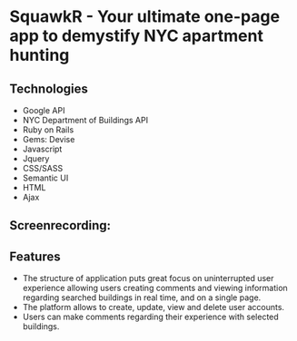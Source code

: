 # SquawkR - Your ultimate one-page app to demystify NYC apartment hunting 

## Technologies
* Google API
* NYC Department of Buildings API
* Ruby on Rails
* Gems: Devise
* Javascript
* Jquery
* CSS/SASS
* Semantic UI
* HTML
* Ajax

## Screenrecording:


## Features
* The structure of application puts great focus on uninterrupted user experience allowing users creating comments and viewing information regarding searched buildings in real time, and on a single page. 
* The platform allows to create, update, view and delete user accounts.
* Users can make comments regarding their experience with selected buildings.
